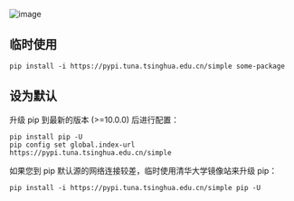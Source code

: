 ![image](https://www.python.org/static/img/python-logo.png)


临时使用
--
```
pip install -i https://pypi.tuna.tsinghua.edu.cn/simple some-package
```
设为默认
--
升级 pip 到最新的版本 (>=10.0.0) 后进行配置：
```
pip install pip -U
pip config set global.index-url https://pypi.tuna.tsinghua.edu.cn/simple
```
如果您到 pip 默认源的网络连接较差，临时使用清华大学镜像站来升级 pip：
```
pip install -i https://pypi.tuna.tsinghua.edu.cn/simple pip -U
```

